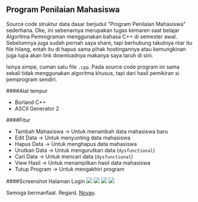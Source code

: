 ## Program Penilaian Mahasiswa

Source code struktur data dasar berjudul "Program Penilaian Mahasiswa" sederhana. Oke, ini sebenarnya merupakan tugas kemaren saat belajar Algoritma Pemrograman menggunakan bahasa C++ di semester awal. Sebelumnya juga sudah pernah saya share, tapi berhubung takutnya ntar itu file hilang, entah itu di hapus sama pihak hostingannya atau kemungkinan juga lupa akan link downloadnya makanya saya taruh di sini.

Isinya simpe, cuman satu file `.cpp`. Pada source code program ini sama sekali tidak menggunakan algoritma khusus, tapi dari hasil pemikiran si pemprogram sendiri. 

####Alat tempur 

 - Borland C++
 - ASCII Generator 2

####Fitur
 - Tambah Mahasiswa    -> Untuk menambah data mahasiswa baru
 - Edit Data           -> Untuk menyunting data mahasiswa
 - Hapus Data          -> Untuk menghapus data mahasiswa
 - Urutkan Data	       -> Untuk mengurutkan data (`dysfunctional`)
 - Cari Data           -> Untuk mencari data (`dysfunctional`)
 - View Hasil          -> Untuk menampilkan hasil data mahasiswa
 - Tutup Program       -> Untuk mengakhiri program

####Screenshot
Halaman Login
<img src="https://raw.github.com/novay/program-nilai-mahasiswa/master/Screenshot/login.gif" />
<img src="https://raw.github.com/novay/program-nilai-mahasiswa/master/Screenshot/mainmenu.gif" />
<img src="https://raw.github.com/novay/program-nilai-mahasiswa/master/Screenshot/tambah.gif" />
<img src="https://raw.github.com/novay/program-nilai-mahasiswa/master/Screenshot/view.gif" />
 
 
Semoga bermanfaat. Regard.
[Novay](http://novay.web.id).